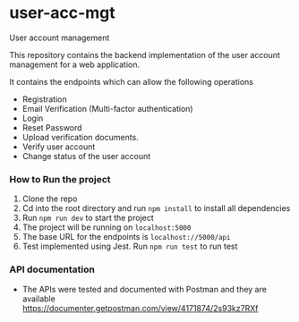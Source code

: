 # user-acc-mgt
User account management

This repository contains the backend implementation of the user account management for a web application.

It contains the endpoints which can allow the following operations

- Registration
- Email Verification (Multi-factor authentication)
- Login
- Reset Password
- Upload verification documents.
- Verify user account
- Change status of the user account


### How to Run the project
1. Clone the repo
2. Cd into the root directory and run `npm install` to install all dependencies
3. Run `npm run dev` to start the project
4. The project will be running on `localhost:5000`
5. The base URL for the endpoints is `localhost://5000/api`
6. Test implemented using Jest. Run `npm run test` to run test

### API documentation 
- The APIs were tested and documented with Postman and they are available https://documenter.getpostman.com/view/4171874/2s93kz7RXf